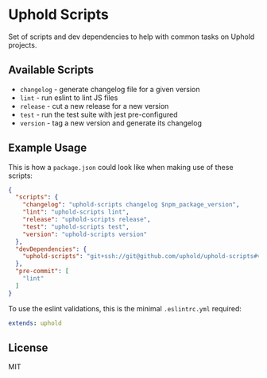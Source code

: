 # Uphold Scripts

Set of scripts and dev dependencies to help with common tasks on Uphold projects.

## Available Scripts

- `changelog` - generate changelog file for a given version
- `lint` - run eslint to lint JS files
- `release` - cut a new release for a new version
- `test` - run the test suite with jest pre-configured
- `version` - tag a new version and generate its changelog

## Example Usage

This is how a `package.json` could look like when making use of these scripts:

```json
{
  "scripts": {
    "changelog": "uphold-scripts changelog $npm_package_version",
    "lint": "uphold-scripts lint",
    "release": "uphold-scripts release",
    "test": "uphold-scripts test",
    "version": "uphold-scripts version"
  },
  "devDependencies": {
    "uphold-scripts": "git+ssh://git@github.com/uphold/uphold-scripts#v0.1.0"
  },
  "pre-commit": [
    "lint"
  ]
}
```

To use the eslint validations, this is the minimal `.eslintrc.yml` required:

```yaml
extends: uphold
```

## License

MIT
